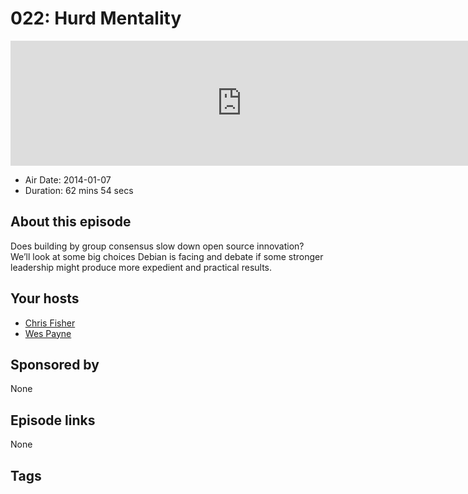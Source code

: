 # 022: Hurd Mentality

<iframe src="https://player.fireside.fm/v2/RUkczH-V+dHuIzkOI?theme=dark" width="740" height="200" frameborder="0" scrolling="no"></iframe>

* Air Date: 2014-01-07
* Duration: 62 mins 54 secs

## About this episode

Does building by group consensus slow down open source innovation? We’ll look at some big choices Debian is facing and debate if some stronger leadership might produce more expedient and practical results.

## Your hosts
* [Chris Fisher](https://linuxunplugged.com/hosts/chrislas)
* [Wes Payne](https://linuxunplugged.com/hosts/wes)

## Sponsored by

None



## Episode links

None



## Tags

